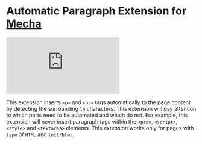Automatic Paragraph Extension for [Mecha](https://github.com/mecha-cms/mecha)
=============================================================================

![Code Size](https://img.shields.io/github/languages/code-size/mecha-cms/x.p?color=%23444&style=for-the-badge)

This extension inserts `<p>` and `<br>` tags automatically to the page content by detecting the surrounding `\n` characters. This extension will pay attention to which parts need to be automated and which do not. For example, this extension will never insert paragraph tags within the `<pre>`, `<script>`, `<style>` and `<textarea>` elements. This extension works only for pages with `type` of `HTML` and `text/html`.